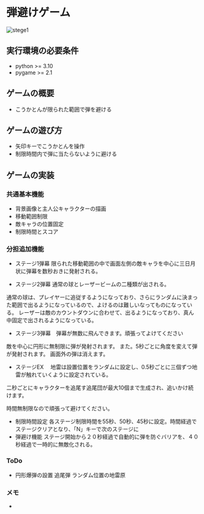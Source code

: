 # 弾避けゲーム
![stege1](fig/screen_shot.png)
## 実行環境の必要条件
* python >= 3.10
* pygame >= 2.1

## ゲームの概要
* こうかとんが限られた範囲で弾を避ける


## ゲームの遊び方
* 矢印キーでこうかとんを操作
* 制限時間内で弾に当たらないように避ける

## ゲームの実装
### 共通基本機能
* 背景画像と主人公キャラクターの描画
* 移動範囲制限
* 敵キャラの位置固定
* 制限時間とスコア



### 分担追加機能
* ステージ1弾幕
限られた移動範囲の中で画面左側の敵キャラを中心に三日月状に弾幕を数秒おきに発射される。

* ステージ2弾幕
通常の球とレーザービームの二種類が出される。

通常の球は、プレイヤーに追従するようになっており、さらにランダムに決まった範囲で出るようになっているので、よけるのは難しいなってものになっている。
レーザーは敵のカウントダウンに合わせて、出るようになっており、真ん中固定で出されるようになっている。

* ステージ3弾幕　弾幕が無数に飛んできます。頑張ってよけてください

敵を中心に円形に無制限に弾が発射されます。
また。5秒ごとに角度を変えて弾が発射されます。
画面外の弾は消えます。

* ステージEX　
地雷は設置位置をランダムに設定し、0.5秒ごとに三個ずつ地雷が触れていくように設定されている。

二秒ごとにキャラクターを追尾す追尾団が最大10個まで生成され、追いかけ続けます。

時間無制限なので頑張って避けてください。


* 制限時間設定
各ステージ制限時間を55秒、50秒、45秒に設定。時間経過でステージクリアとなり、「N」キーで次のステージに
* 弾避け機能
ステージ開始から２０秒経過で自動的に弾を防ぐバリアを、４０秒経過で一時的に無敵化される。

### ToDo
- 円形爆弾の設置
追尾弾
ランダム位置の地雷原

### メモ
* 
